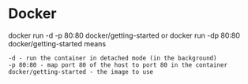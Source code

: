 # Docker

docker run -d -p 80:80 docker/getting-started or docker run -dp 80:80 docker/getting-started means

    -d - run the container in detached mode (in the background)
    -p 80:80 - map port 80 of the host to port 80 in the container
    docker/getting-started - the image to use
